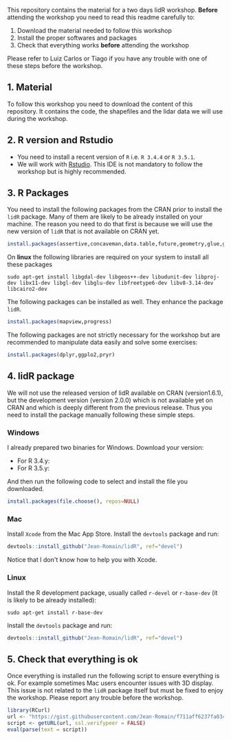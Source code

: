 This repository contains the material for a two days lidR workshop. **Before** attending the workshop you need to read this readme carefully to:

1. Download the material needed to follow this workshop
2. Install the proper softwares and packages 
3. Check that everything works **before** attending the workshop

Please refer to Luiz Carlos or Tiago if you have any trouble with one of these steps before the workshop.

## 1. Material

To follow this workshop you need to download the content of this repository. It contains the code, the shapefiles and the lidar data we will use during the workshop.

## 2. R version and Rstudio

* You need to install a recent version of `R` i.e. `R 3.4.4` or `R 3.5.1`.
* We will work with [Rstudio](https://www.rstudio.com/). This IDE is not mandatory to follow the workshop but is highly recommended.

## 3. R Packages

You need to install the following packages from the CRAN prior to install the `lidR` package. Many of them are likely to be already installed on your machine. The reason you need to do that first is because we will use the new version of `lidR` that is not available on CRAN yet.

```r
install.packages(assertive,concaveman,data.table,future,geometry,glue,grDevices,gstat,lazyeval,imager,RANN,Rcpp,RCSF,rgeos,rgl,rlas,sf,stats,tools,utils)
```

On **linux** the following libraries are required on your system to install all these packages

```
sudo apt-get install libgdal-dev libgeos++-dev libudunit-dev libproj-dev libx11-dev libgl-dev libglu-dev libfreetype6-dev libv8-3.14-dev libcairo2-dev 
```

The following packages can be installed as well. They enhance the package `lidR`.

```r
install.packages(mapview,progress)
```

The following packages are not strictly necessary for the workshop but are recommended to manipulate data easily and solve some exercises:

```r
install.packages(dplyr,ggplo2,pryr)
```

## 4. lidR package

We will not use the released version of lidR available on CRAN (version1.6.1), but the development version (version 2.0.0) which is not available yet on CRAN and which is deeply different from the previous release. Thus you need to install the package manually following these simple steps.

### Windows

I already prepared two binaries for Windows. Download your version:

* For R 3.4.y:
* For R 3.5.y:

And then run the following code to select and install the file you downloaded.

```r
install.packages(file.choose(), repos=NULL)
```

### Mac

Install `Xcode` from the Mac App Store. Install the `devtools` package and run:

```r
devtools::install_github("Jean-Romain/lidR", ref="devel")
```

Notice that I don't know how to help you with Xcode.

### Linux

Install the R development package, usually called `r-devel` or `r-base-dev` (it is likely to be already installed):

```
sudo apt-get install r-base-dev
```

Install the `devtools` package and run:

```r
devtools::install_github("Jean-Romain/lidR", ref="devel")
```

## 5. Check that everything is ok

Once everything is installed run the following script to ensure everything is ok. For example sometimes Mac users encounter issues with 3D display. This issue is not related to the `lidR` package itself but must be fixed to enjoy the workshop. Please report any trouble before the workshop.

```r
library(RCurl)
url <- "https://gist.githubusercontent.com/Jean-Romain/f711aff6237fa034fb45c88da99e8d0e/raw/daabd8a1c548478f86d353172487c6aa09afad5c/test_workshop.R"
script <- getURL(url, ssl.verifypeer = FALSE)
eval(parse(text = script))
```



